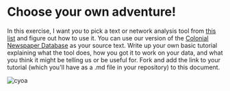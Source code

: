 # Choose your own adventure!

In this exercise, I want *you* to pick a text or network analysis tool from [this list](http://dirtdirectory.org/search/node/%22text%20analysis%22%20OR%20network) and figure out how to use it. You can use our version of the [Colonial Newspaper Database](https://raw.githubusercontent.com/shawngraham/exercise/gh-pages/CND.csv) as your source text. Write up your own basic tutorial explaining what the tool does, how you got it to work on your data, and what you think it might be telling us or be useful for. Fork and add the link to your tutorial (which you'll have as a .md file in your repository) to this document.

![cyoa](http://www.gamebooks.org/gallery/cyoa001.jpg) 
